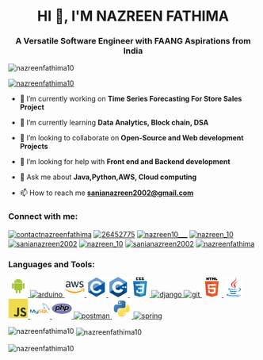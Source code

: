 <h1 align="center">HI 👋, I'M NAZREEN FATHIMA</h1>
<h3 align="center">A Versatile Software Engineer with FAANG Aspirations from India</h3>

<p align="left"> <img src="https://komarev.com/ghpvc/?username=nazreenfathima10&label=Profile%20views&color=0e75b6&style=flat" alt="nazreenfathima10" /> </p>

<p align="left"> <a href="https://github.com/ryo-ma/github-profile-trophy"><img src="https://github-profile-trophy.vercel.app/?username=nazreenfathima10" alt="nazreenfathima10" /></a> </p>

- 🔭 I’m currently working on **Time Series Forecasting For Store Sales Project**

- 🌱 I’m currently learning **Data Analytics, Block chain, DSA**

- 👯 I’m looking to collaborate on **Open-Source and Web development Projects**

- 🤝 I’m looking for help with **Front end and Backend development**

- 💬 Ask me about **Java,Python,AWS, Cloud computing**

- 📫 How to reach me **sanianazreen2002@gmail.com**

<h3 align="left">Connect with me:</h3>
<p align="left">
<a href="https://linkedin.com/in/contactnazreenfathima" target="blank"><img align="center" src="https://raw.githubusercontent.com/rahuldkjain/github-profile-readme-generator/master/src/images/icons/Social/linked-in-alt.svg" alt="contactnazreenfathima" height="30" width="40" /></a>
<a href="https://stackoverflow.com/users/26452775" target="blank"><img align="center" src="https://raw.githubusercontent.com/rahuldkjain/github-profile-readme-generator/master/src/images/icons/Social/stack-overflow.svg" alt="26452775" height="30" width="40" /></a>
<a href="https://instagram.com/nazreen10___" target="blank"><img align="center" src="https://raw.githubusercontent.com/rahuldkjain/github-profile-readme-generator/master/src/images/icons/Social/instagram.svg" alt="nazreen10___" height="30" width="40" /></a>
<a href="https://www.codechef.com/users/nazreen_10" target="blank"><img align="center" src="https://cdn.jsdelivr.net/npm/simple-icons@3.1.0/icons/codechef.svg" alt="nazreen_10" height="30" width="40" /></a>
<a href="https://www.hackerrank.com/sanianazreen2002" target="blank"><img align="center" src="https://raw.githubusercontent.com/rahuldkjain/github-profile-readme-generator/master/src/images/icons/Social/hackerrank.svg" alt="sanianazreen2002" height="30" width="40" /></a>
<a href="https://www.leetcode.com/nazreen_10" target="blank"><img align="center" src="https://raw.githubusercontent.com/rahuldkjain/github-profile-readme-generator/master/src/images/icons/Social/leet-code.svg" alt="nazreen_10" height="30" width="40" /></a>
<a href="https://auth.geeksforgeeks.org/user/sanianazreen2002" target="blank"><img align="center" src="https://raw.githubusercontent.com/rahuldkjain/github-profile-readme-generator/master/src/images/icons/Social/geeks-for-geeks.svg" alt="sanianazreen2002" height="30" width="40" /></a>
<a href="https://discord.gg/nazreenfathima" target="blank"><img align="center" src="https://raw.githubusercontent.com/rahuldkjain/github-profile-readme-generator/master/src/images/icons/Social/discord.svg" alt="nazreenfathima" height="30" width="40" /></a>
</p>

<h3 align="left">Languages and Tools:</h3>
<p align="left"> <a href="https://developer.android.com" target="_blank" rel="noreferrer"> <img src="https://raw.githubusercontent.com/devicons/devicon/master/icons/android/android-original-wordmark.svg" alt="android" width="40" height="40"/> </a> <a href="https://www.arduino.cc/" target="_blank" rel="noreferrer"> <img src="https://cdn.worldvectorlogo.com/logos/arduino-1.svg" alt="arduino" width="40" height="40"/> </a> <a href="https://aws.amazon.com" target="_blank" rel="noreferrer"> <img src="https://raw.githubusercontent.com/devicons/devicon/master/icons/amazonwebservices/amazonwebservices-original-wordmark.svg" alt="aws" width="40" height="40"/> </a> <a href="https://www.cprogramming.com/" target="_blank" rel="noreferrer"> <img src="https://raw.githubusercontent.com/devicons/devicon/master/icons/c/c-original.svg" alt="c" width="40" height="40"/> </a> <a href="https://www.w3schools.com/cpp/" target="_blank" rel="noreferrer"> <img src="https://raw.githubusercontent.com/devicons/devicon/master/icons/cplusplus/cplusplus-original.svg" alt="cplusplus" width="40" height="40"/> </a> <a href="https://www.w3schools.com/css/" target="_blank" rel="noreferrer"> <img src="https://raw.githubusercontent.com/devicons/devicon/master/icons/css3/css3-original-wordmark.svg" alt="css3" width="40" height="40"/> </a> <a href="https://www.djangoproject.com/" target="_blank" rel="noreferrer"> <img src="https://cdn.worldvectorlogo.com/logos/django.svg" alt="django" width="40" height="40"/> </a> <a href="https://git-scm.com/" target="_blank" rel="noreferrer"> <img src="https://www.vectorlogo.zone/logos/git-scm/git-scm-icon.svg" alt="git" width="40" height="40"/> </a> <a href="https://www.w3.org/html/" target="_blank" rel="noreferrer"> <img src="https://raw.githubusercontent.com/devicons/devicon/master/icons/html5/html5-original-wordmark.svg" alt="html5" width="40" height="40"/> </a> <a href="https://www.java.com" target="_blank" rel="noreferrer"> <img src="https://raw.githubusercontent.com/devicons/devicon/master/icons/java/java-original.svg" alt="java" width="40" height="40"/> </a> <a href="https://developer.mozilla.org/en-US/docs/Web/JavaScript" target="_blank" rel="noreferrer"> <img src="https://raw.githubusercontent.com/devicons/devicon/master/icons/javascript/javascript-original.svg" alt="javascript" width="40" height="40"/> </a> <a href="https://www.mysql.com/" target="_blank" rel="noreferrer"> <img src="https://raw.githubusercontent.com/devicons/devicon/master/icons/mysql/mysql-original-wordmark.svg" alt="mysql" width="40" height="40"/> </a> <a href="https://www.php.net" target="_blank" rel="noreferrer"> <img src="https://raw.githubusercontent.com/devicons/devicon/master/icons/php/php-original.svg" alt="php" width="40" height="40"/> </a> <a href="https://postman.com" target="_blank" rel="noreferrer"> <img src="https://www.vectorlogo.zone/logos/getpostman/getpostman-icon.svg" alt="postman" width="40" height="40"/> </a> <a href="https://www.python.org" target="_blank" rel="noreferrer"> <img src="https://raw.githubusercontent.com/devicons/devicon/master/icons/python/python-original.svg" alt="python" width="40" height="40"/> </a> <a href="https://spring.io/" target="_blank" rel="noreferrer"> <img src="https://www.vectorlogo.zone/logos/springio/springio-icon.svg" alt="spring" width="40" height="40"/> </a> </p>

<p><img align="left" src="https://github-readme-stats.vercel.app/api/top-langs?username=nazreenfathima10&show_icons=true&locale=en&layout=compact" alt="nazreenfathima10" /></p>

<p>&nbsp;<img align="center" src="https://github-readme-stats.vercel.app/api?username=nazreenfathima10&show_icons=true&locale=en" alt="nazreenfathima10" /></p>

<p><img align="center" src="https://github-readme-streak-stats.herokuapp.com/?user=nazreenfathima10&" alt="nazreenfathima10" /></p>




